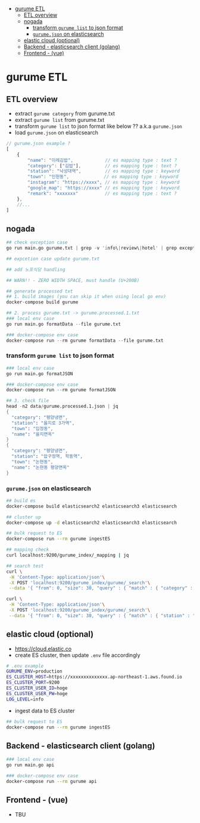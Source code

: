 - [gurume ETL](#gurume-ETL)
  - [ETL overview](#ETL-overview)
  - [nogada](#nogada)
    - [transform `gurume list` to json format](#transform-gurume-list-to-json-format)
    - [`gurume.json` on elasticsearch](#gurumejson-on-elasticsearch)
  - [elastic cloud (optional)](#elastic-cloud-optional)
  - [Backend - elasticsearch client (golang)](#Backend---elasticsearch-client-golang)
  - [Frontend - (vue)](#Frontend---vue)

# gurume ETL

## ETL overview
- extract `gurume category` from gurume.txt
- extract `gurume list` from gurume.txt
- transform `gurume list` to json format like below ?? a.k.a `gurume.json`
- load `gurume.json` on elasticsearch

```js
// gurume.json example ?
[
    {
        "name": "이레김밥",            // es mapping type : text ?
        "category": ["김밥"],         // es mapping type : text ?
        "station": "낙성대역",         // es mapping type : keyword
        "town": "인헌동",             // es mapping type : keyword
        "instagram": "https://xxxx", // es mapping type : keyword
        "google_map": "https://xxxx" // es mapping type : keyword
        "remark": "xxxxxxx"          // es mapping type : text ?
    },
    //...
]
```

## nogada

```s
## check exception case
go run main.go gurume.txt | grep -v 'info\|review\|hotel' | grep exception

## expcetion case update gurume.txt

## add 노포식당 handling

## WARN!! - ZERO WIDTH SPACE, must handle (U+200B)

## generate processed txt
## 1. build images (you can skip it when using local go env)
docker-compose build gurume 

## 2. process gurume.txt -> gurume.processed.1.txt
### local env case
go run main.go formatData --file gurume.txt

### docker-compose env case
docker-compose run --rm gurume formatData --file gurume.txt
```

### transform `gurume list` to json format

```s
### local env case
go run main.go formatJSON

### docker-compose env case
docker-compose run --rm gurume formatJSON

## 3. check file
head -n2 data/gurume.processed.1.json | jq
{
  "category": "평양냉면",
  "station": "을지로 3가역",
  "town": "입정동",
  "name": "을지면옥"
}
{
  "category": "평양냉면",
  "station": "압구정역, 학동역",
  "town": "논현동",
  "name": "논현동 평양면옥"
}
```

### `gurume.json` on elasticsearch
```sh
## build es
docker-compose build elasticsearch2 elasticsearch3 elasticsearch

## cluster up
docker-compose up -d elasticsearch2 elasticsearch3 elasticsearch

## bulk request to ES
docker-compose run --rm gurume ingestES

## mapping check
curl localhost:9200/gurume_index/_mapping | jq

## search test
curl \
 -H 'Content-Type: application/json'\
 -X POST 'localhost:9200/gurume_index/gurume/_search'\
 --data '{ "from": 0, "size": 30, "query" : { "match" : { "category" : "닭곰탕" } }}' | jq '.hits.hits[]._source.category'

curl \
 -H 'Content-Type: application/json'\
 -X POST 'localhost:9200/gurume_index/gurume/_search'\
 --data '{ "from": 0, "size": 30, "query" : { "match" : { "station" : "을지로 4가역" } }}' | jq '.hits.hits[]._source.station'

```

## elastic cloud (optional)
- https://cloud.elastic.co
- create ES cluster, then update `.env` file accordingly
```sh
# .env example
GURUME_ENV=production
ES_CLUSTER_HOST=https://xxxxxxxxxxxxxx.ap-northeast-1.aws.found.io
ES_CLUSTER_PORT=9200
ES_CLUSTER_USER_ID=hoge
ES_CLUSTER_USER_PW=hoge
LOG_LEVEL=info
```

- ingest data to ES cluster
```sh
## bulk request to ES
docker-compose run --rm gurume ingestES
```

## Backend - elasticsearch client (golang)
```sh
### local env case
go run main.go api

### docker-compose env case
docker-compose run --rm gurume api
```

## Frontend - (vue)
- TBU
